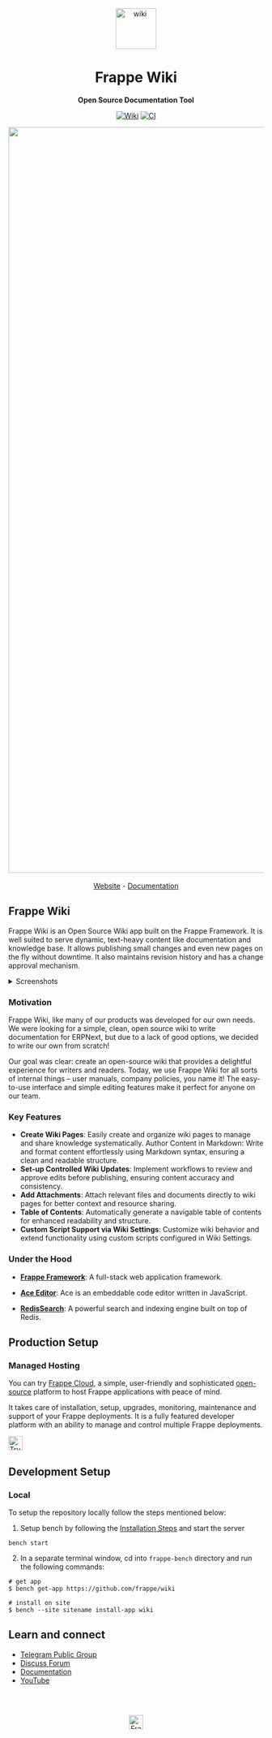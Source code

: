 <div align="center">

<img width="80" alt="wiki" src="https://github.com/user-attachments/assets/4869d211-fae2-4e93-8275-de433556feb0" />
<h1>Frappe Wiki</h1>

**Open Source Documentation Tool**

[![Wiki](https://img.shields.io/endpoint?url=https://cloud.cypress.io/badge/simple/w2jgcb/master&style=flat&logo=cypress)](https://cloud.cypress.io/projects/w2jgcb/runs)
[![CI](https://github.com/frappe/wiki/actions/workflows/ci.yml/badge.svg?event=push)](https://github.com/frappe/wiki/actions/workflows/ci.yml)

<img width="1470" alt="Hero Image" src="https://github.com/user-attachments/assets/ecec722d-076f-4ffa-8630-76473d1f494f" />

<br />
<br />
<a href="https://frappe.io/wiki">Website</a>
-
<a href="https://docs.frappe.io/wiki/">Documentation</a>
</div>

## Frappe Wiki

Frappe Wiki is an Open Source Wiki app built on the Frappe Framework. It is well suited to serve dynamic, text-heavy content like documentation and knowledge base. It allows publishing small changes and even new pages on the fly without downtime. It also maintains revision history and has a change approval mechanism.

<details>
<summary>Screenshots</summary>
<img width="1470" alt="EditvPage" src="https://github.com/user-attachments/assets/33ff0704-0f5e-4e9a-8e59-5f50cd8b664c" />
</details>


### Motivation

Frappe Wiki, like many of our products was developed for our own needs. We were looking for a simple, clean, open source wiki to write documentation for ERPNext, but due to a lack of good options, we decided to write our own from scratch!

Our goal was clear: create an open-source wiki that provides a delightful experience for writers and readers. Today, we use Frappe Wiki for all sorts of internal things – user manuals, company policies, you name it! The easy-to-use interface and simple editing features make it perfect for anyone on our team.


### Key Features

- **Create Wiki Pages**: Easily create and organize wiki pages to manage and share knowledge systematically.
Author Content in Markdown: Write and format content effortlessly using Markdown syntax, ensuring a clean and readable structure.
- **Set-up Controlled Wiki Updates**: Implement workflows to review and approve edits before publishing, ensuring content accuracy and consistency.
- **Add Attachments**: Attach relevant files and documents directly to wiki pages for better context and resource sharing.
- **Table of Contents**: Automatically generate a navigable table of contents for enhanced readability and structure.
- **Custom Script Support via Wiki Settings**: Customize wiki behavior and extend functionality using custom scripts configured in Wiki Settings.

### Under the Hood

- [**Frappe Framework**](https://github.com/frappe/frappe): A full-stack web application framework.

- [**Ace Editor**](https://github.com/ajaxorg/ace): Ace is an embeddable code editor written in JavaScript.

- [**RedisSearch**](https://github.com/RediSearch/RediSearch): A powerful search and indexing engine built on top of Redis.

## Production Setup

### Managed Hosting

You can try [Frappe Cloud](https://frappecloud.com), a simple, user-friendly and sophisticated [open-source](https://github.com/frappe/press) platform to host Frappe applications with peace of mind.

It takes care of installation, setup, upgrades, monitoring, maintenance and support of your Frappe deployments. It is a fully featured developer platform with an ability to manage and control multiple Frappe deployments.

<div>
    <a href="https://frappecloud.com/marketplace/apps/wiki" target="_blank">
        <picture>
            <source media="(prefers-color-scheme: dark)" srcset="https://frappe.io/files/try-on-fc-white.png">
            <img src="https://frappe.io/files/try-on-fc-black.png" alt="Try on Frappe Cloud" height="28" />
        </picture>
    </a>
</div>

## Development Setup


### Local

To setup the repository locally follow the steps mentioned below:

1. Setup bench by following the [Installation Steps](https://frappeframework.com/docs/user/en/installation) and start the server

```
bench start
```

2. In a separate terminal window, cd into `frappe-bench` directory and run the following commands:

```
# get app
$ bench get-app https://github.com/frappe/wiki

# install on site
$ bench --site sitename install-app wiki

```

## Learn and connect
- [Telegram Public Group](https://t.me/frappewiki)
- [Discuss Forum](https://discuss.frappe.io/c/wiki/72)
- [Documentation](https://docs.frappe.io/wiki/)
- [YouTube](https://www.youtube.com/@frappetech)

<br>
<br>
<div align="center" style="padding-top: 0.75rem;">
    <a href="https://frappe.io" target="_blank">
        <picture>
            <source media="(prefers-color-scheme: dark)" srcset="https://frappe.io/files/Frappe-white.png">
            <img src="https://frappe.io/files/Frappe-black.png" alt="Frappe Technologies" height="28"/>
        </picture>
    </a>
</div>
